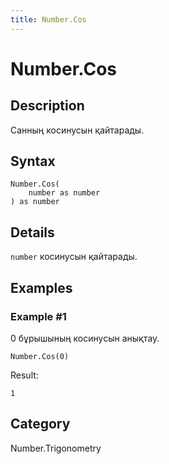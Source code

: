 ```yaml
---
title: Number.Cos
---
```


# Number.Cos


## Description

Санның косинусын қайтарады.


## Syntax

```powerquery
Number.Cos(
    number as number
) as number
```


## Details

<code>number</code> косинусын қайтарады.


## Examples

### Example #1 
0 бұрышының косинусын анықтау.
```powerquery
Number.Cos(0)
```

Result: 
```powerquery
1
```




## Category
Number.Trigonometry
